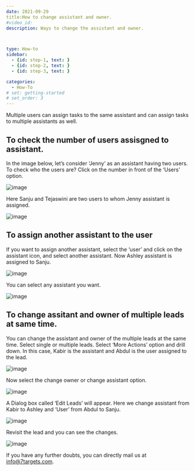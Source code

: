 ```yaml
---
date: 2021-09-29
title:How to change assistant and owner.
#video_id: 
description: Ways to change the assistant and owner.



type: How-to
sidebar:
  - {id: step-1, text: }
  - {id: step-2, text: }
  - {id: step-3, text: }

categories:
  - How-To
# set: getting-started
# set_order: 3
---
```


Multiple users can assign tasks to the same assistant and can assign tasks to multiple assistants as well.



##  To check the number of users assisgned to assistant.

In the image below, let’s consider ‘Jenny’ as an assistant having two users. 
To check who the users are? 
Click on the number in front of the ‘Users’ option.  


![image](../../images/changetheowner/1.jpg)

Here  Sanju and Tejaswini are two users to whom Jenny assistant is assigned. 


![image](../../images/changetheowner/2.jpg)

## To assign another assistant to the user 
 If you want to assign another assistant, select the ‘user’ and click on the assistant icon, and select another assistant. 
Now Ashley assistant is assigned to 
Sanju. 

![image](../../images/changetheowner/3.jpg)

You can select any assistant you want.

![image](../../images/changetheowner/4.jpg)
## To change assitant and owner of multiple leads at same time.
You can change the assistant and owner of the multiple leads at the same time. 
Select single or multiple leads. Select ‘More Actions’ option and drill down. 
In this case, Kabir is the assistant and Abdul is the user assigned to the lead. 


![image](../../images/changetheowner/5.jpg)

Now select the change owner or change assistant option.


![image](../../images/changetheowner/6.jpg)

 A Dialog box called ‘Edit Leads’ will appear. Here we change assistant from Kabir to Ashley and ‘User’ from Abdul to Sanju.

![image](../../images/changetheowner/7.jpg)

Revisit the lead and you can see the changes.

![image](../../images/changetheowner/8.jpg)

If you have any further doubts, you can directly mail us at info@7targets.com.